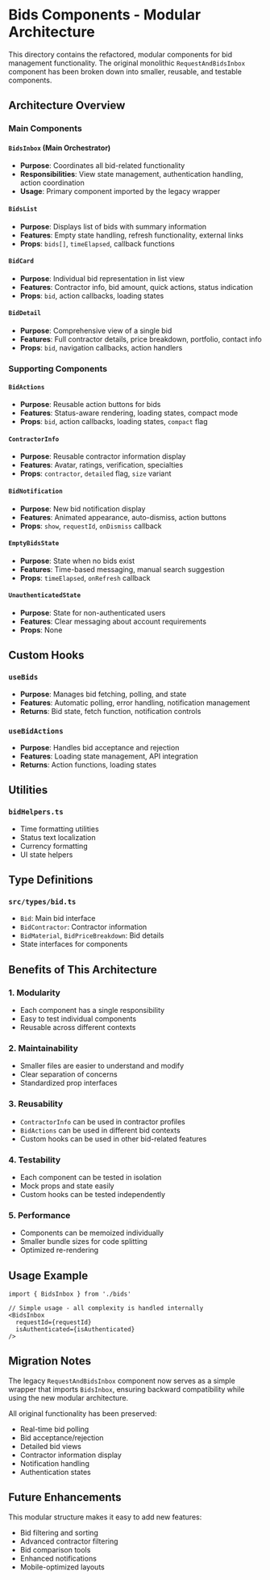 # Bids Components - Modular Architecture

This directory contains the refactored, modular components for bid management functionality. The original monolithic `RequestAndBidsInbox` component has been broken down into smaller, reusable, and testable components.

## Architecture Overview

### Main Components

#### `BidsInbox` (Main Orchestrator)
- **Purpose**: Coordinates all bid-related functionality
- **Responsibilities**: View state management, authentication handling, action coordination
- **Usage**: Primary component imported by the legacy wrapper

#### `BidsList` 
- **Purpose**: Displays list of bids with summary information
- **Features**: Empty state handling, refresh functionality, external links
- **Props**: `bids[]`, `timeElapsed`, callback functions

#### `BidCard`
- **Purpose**: Individual bid representation in list view
- **Features**: Contractor info, bid amount, quick actions, status indication
- **Props**: `bid`, action callbacks, loading states

#### `BidDetail`
- **Purpose**: Comprehensive view of a single bid
- **Features**: Full contractor details, price breakdown, portfolio, contact info
- **Props**: `bid`, navigation callbacks, action handlers

### Supporting Components

#### `BidActions`
- **Purpose**: Reusable action buttons for bids
- **Features**: Status-aware rendering, loading states, compact mode
- **Props**: `bid`, action callbacks, loading states, `compact` flag

#### `ContractorInfo`
- **Purpose**: Reusable contractor information display
- **Features**: Avatar, ratings, verification, specialties
- **Props**: `contractor`, `detailed` flag, `size` variant

#### `BidNotification`
- **Purpose**: New bid notification display
- **Features**: Animated appearance, auto-dismiss, action buttons
- **Props**: `show`, `requestId`, `onDismiss` callback

#### `EmptyBidsState`
- **Purpose**: State when no bids exist
- **Features**: Time-based messaging, manual search suggestion
- **Props**: `timeElapsed`, `onRefresh` callback

#### `UnauthenticatedState`
- **Purpose**: State for non-authenticated users
- **Features**: Clear messaging about account requirements
- **Props**: None

## Custom Hooks

### `useBids`
- **Purpose**: Manages bid fetching, polling, and state
- **Features**: Automatic polling, error handling, notification management
- **Returns**: Bid state, fetch function, notification controls

### `useBidActions`
- **Purpose**: Handles bid acceptance and rejection
- **Features**: Loading state management, API integration
- **Returns**: Action functions, loading states

## Utilities

### `bidHelpers.ts`
- Time formatting utilities
- Status text localization
- Currency formatting
- UI state helpers

## Type Definitions

### `src/types/bid.ts`
- `Bid`: Main bid interface
- `BidContractor`: Contractor information
- `BidMaterial`, `BidPriceBreakdown`: Bid details
- State interfaces for components

## Benefits of This Architecture

### 1. **Modularity**
- Each component has a single responsibility
- Easy to test individual components
- Reusable across different contexts

### 2. **Maintainability**
- Smaller files are easier to understand and modify
- Clear separation of concerns
- Standardized prop interfaces

### 3. **Reusability**
- `ContractorInfo` can be used in contractor profiles
- `BidActions` can be used in different bid contexts
- Custom hooks can be used in other bid-related features

### 4. **Testability**
- Each component can be tested in isolation
- Mock props and state easily
- Custom hooks can be tested independently

### 5. **Performance**
- Components can be memoized individually
- Smaller bundle sizes for code splitting
- Optimized re-rendering

## Usage Example

```tsx
import { BidsInbox } from './bids'

// Simple usage - all complexity is handled internally
<BidsInbox 
  requestId={requestId} 
  isAuthenticated={isAuthenticated} 
/>
```

## Migration Notes

The legacy `RequestAndBidsInbox` component now serves as a simple wrapper that imports `BidsInbox`, ensuring backward compatibility while using the new modular architecture.

All original functionality has been preserved:
- Real-time bid polling
- Bid acceptance/rejection
- Detailed bid views
- Contractor information display
- Notification handling
- Authentication states

## Future Enhancements

This modular structure makes it easy to add new features:
- Bid filtering and sorting
- Advanced contractor filtering
- Bid comparison tools
- Enhanced notifications
- Mobile-optimized layouts 